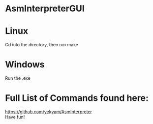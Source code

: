# AsmInterpreterGUI  

# Linux  
Cd into the directory, then run make  

# Windows  
Run the .exe  
# Full List of Commands found here: 
https://github.com/yekyam/AsmInterpreter  
Have fun!  
